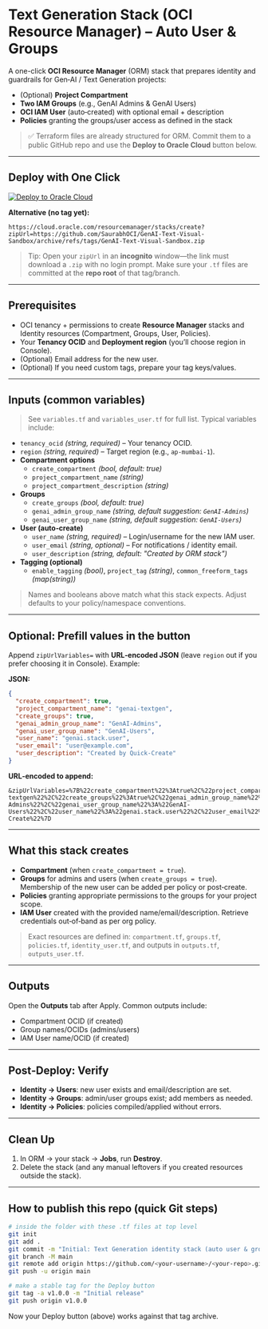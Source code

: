# Text Generation Stack (OCI Resource Manager) – Auto User & Groups

A one-click **OCI Resource Manager** (ORM) stack that prepares identity and guardrails for Gen‑AI / Text Generation projects:
- (Optional) **Project Compartment**
- **Two IAM Groups** (e.g., GenAI Admins & GenAI Users)
- **OCI IAM User** (auto‑created) with optional email + description
- **Policies** granting the groups/user access as defined in the stack

> ✅ Terraform files are already structured for ORM. Commit them to a public GitHub repo and use the **Deploy to Oracle Cloud** button below.

---

## Deploy with One Click

[![Deploy to Oracle Cloud](https://oci-resourcemanager-plugin.plugins.oci.oraclecloud.com/latest/deploy-to-oracle-cloud.svg)](https://cloud.oracle.com/resourcemanager/stacks/create?zipUrl=https://github.com/ou-developers/GenAI-TextVisual-Sandbox-Stack/archive/refs/heads/main.zip)

**Alternative (no tag yet):**
```
https://cloud.oracle.com/resourcemanager/stacks/create?zipUrl=https://github.com/SaurabhOCI/GenAI-Text-Visual-Sandbox/archive/refs/tags/GenAI-Text-Visual-Sandbox.zip
```

> Tip: Open your `zipUrl` in an **incognito** window—the link must download a `.zip` with no login prompt. Make sure your `.tf` files are committed at the **repo root** of that tag/branch.

---

## Prerequisites

- OCI tenancy + permissions to create **Resource Manager** stacks and Identity resources (Compartment, Groups, User, Policies).
- Your **Tenancy OCID** and **Deployment region** (you’ll choose region in Console).
- (Optional) Email address for the new user.
- (Optional) If you need custom tags, prepare your tag keys/values.

---

## Inputs (common variables)

> See `variables.tf` and `variables_user.tf` for full list. Typical variables include:

- `tenancy_ocid` *(string, required)* – Your tenancy OCID.
- `region` *(string, required)* – Target region (e.g., `ap-mumbai-1`).
- **Compartment options**
  - `create_compartment` *(bool, default: true)*
  - `project_compartment_name` *(string)*
  - `project_compartment_description` *(string)*
- **Groups**
  - `create_groups` *(bool, default: true)*
  - `genai_admin_group_name` *(string, default suggestion: `GenAI-Admins`)*
  - `genai_user_group_name` *(string, default suggestion: `GenAI-Users`)*
- **User (auto‑create)**
  - `user_name` *(string, required)* – Login/username for the new IAM user.
  - `user_email` *(string, optional)* – For notifications / identity email.
  - `user_description` *(string, default: "Created by ORM stack")*
- **Tagging (optional)**
  - `enable_tagging` *(bool)*, `project_tag` *(string)*, `common_freeform_tags` *(map(string))*

> Names and booleans above match what this stack expects. Adjust defaults to your policy/namespace conventions.

---

## Optional: Prefill values in the button

Append `zipUrlVariables=` with **URL‑encoded JSON** (leave `region` out if you prefer choosing it in Console). Example:

**JSON:**
```json
{
  "create_compartment": true,
  "project_compartment_name": "genai-textgen",
  "create_groups": true,
  "genai_admin_group_name": "GenAI-Admins",
  "genai_user_group_name": "GenAI-Users",
  "user_name": "genai.stack.user",
  "user_email": "user@example.com",
  "user_description": "Created by Quick-Create"
}
```

**URL‑encoded to append:**
```
&zipUrlVariables=%7B%22create_compartment%22%3Atrue%2C%22project_compartment_name%22%3A%22genai-textgen%22%2C%22create_groups%22%3Atrue%2C%22genai_admin_group_name%22%3A%22GenAI-Admins%22%2C%22genai_user_group_name%22%3A%22GenAI-Users%22%2C%22user_name%22%3A%22genai.stack.user%22%2C%22user_email%22%3A%22user%40example.com%22%2C%22user_description%22%3A%22Created%20by%20Quick-Create%22%7D
```

---

## What this stack creates

- **Compartment** (when `create_compartment = true`).
- **Groups** for admins and users (when `create_groups = true`). Membership of the new user can be added per policy or post‑create.
- **Policies** granting appropriate permissions to the groups for your project scope.
- **IAM User** created with the provided name/email/description. Retrieve credentials out‑of‑band as per org policy.

> Exact resources are defined in: `compartment.tf`, `groups.tf`, `policies.tf`, `identity_user.tf`, and outputs in `outputs.tf`, `outputs_user.tf`.

---

## Outputs

Open the **Outputs** tab after Apply. Common outputs include:
- Compartment OCID (if created)
- Group names/OCIDs (admins/users)
- IAM User name/OCID (if created)

---

## Post‑Deploy: Verify

- **Identity → Users**: new user exists and email/description are set.
- **Identity → Groups**: admin/user groups exist; add members as needed.
- **Identity → Policies**: policies compiled/applied without errors.

---

## Clean Up

1. In ORM → your stack → **Jobs**, run **Destroy**.
2. Delete the stack (and any manual leftovers if you created resources outside the stack).

---

## How to publish this repo (quick Git steps)

```bash
# inside the folder with these .tf files at top level
git init
git add .
git commit -m "Initial: Text Generation identity stack (auto user & groups)"
git branch -M main
git remote add origin https://github.com/<your-username>/<your-repo>.git
git push -u origin main

# make a stable tag for the Deploy button
git tag -a v1.0.0 -m "Initial release"
git push origin v1.0.0
```
Now your Deploy button (above) works against that tag archive.
